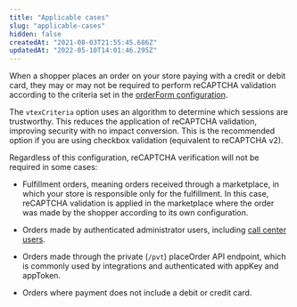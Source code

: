 ```yaml
---
title: "Applicable cases"
slug: "applicable-cases"
hidden: false
createdAt: "2021-08-03T21:55:45.686Z"
updatedAt: "2022-05-10T14:01:46.295Z"
---
```

When a shopper places an order on your store paying with a credit or debit card, they may or may not be required to perform reCAPTCHA validation according to the criteria set in the [orderForm configuration](https://developers.vtex.com/vtex-rest-api/reference/updateorderformconfiguration).

The `vtexCriteria` option uses an algorithm to determine which sessions are trustworthy. This reduces the application of reCAPTCHA validation, improving security with no impact conversion. This is the recommended option if you are using checkbox validation (equivalent to reCAPTCHA v2).

Regardless of this configuration, reCAPTCHA verification will not be required in some cases:

- Fulfillment orders, meaning orders received through a marketplace, in which your store is responsible only for the fulfillment. In this case, reCAPTCHA validation is applied in the marketplace where the order was made by the shopper according to its own configuration.

- Orders made by authenticated administrator users, including [call center users](https://help.vtex.com/en/tutorial/how-can-i-create-callcenter-user--frequentlyAskedQuestions_4227#).

- Orders made through the private (`/pvt`) placeOrder API endpoint, which is commonly used by integrations and authenticated with appKey and appToken.

- Orders where payment does not include a debit or credit card.